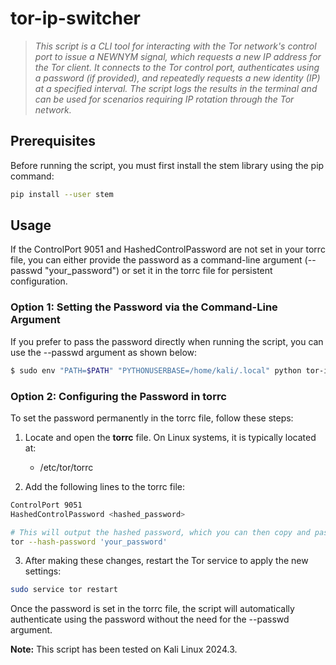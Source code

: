 # tor-ip-switcher
> *This script is a CLI tool for interacting with the Tor network's control port to issue a NEWNYM signal, which requests a new IP address for the Tor client. It connects to the Tor control port, authenticates using a password (if provided), and repeatedly requests a new identity (IP) at a specified interval. The script logs the results in the terminal and can be used for scenarios requiring IP rotation through the Tor network.*

## Prerequisites

Before running the script, you must first install the stem library using the pip command:

```sh
pip install --user stem
```

## Usage

If the ControlPort 9051 and HashedControlPassword are not set in your torrc file, you can either provide the password as a command-line argument (--passwd "your_password") or set it in the torrc file for persistent configuration.

### Option 1: Setting the Password via the Command-Line Argument
If you prefer to pass the password directly when running the script, you can use the --passwd argument as shown below:

```sh
$ sudo env "PATH=$PATH" "PYTHONUSERBASE=/home/kali/.local" python tor-ip-switcher.py --host 127.0.0.1 --port 9051 --passwd "your_password" --interval 30
```

### Option 2: Configuring the Password in torrc
To set the password permanently in the torrc file, follow these steps:

1. Locate and open the **torrc** file. On Linux systems, it is typically located at:
    - /etc/tor/torrc

2. Add the following lines to the torrc file:
```sh
ControlPort 9051
HashedControlPassword <hashed_password>
```

```sh
# This will output the hashed password, which you can then copy and paste into your torrc file.
tor --hash-password 'your_password'
```

3. After making these changes, restart the Tor service to apply the new settings:
```sh
sudo service tor restart
```
Once the password is set in the torrc file, the script will automatically authenticate using the password without the need for the --passwd argument.

**Note:** This script has been tested on Kali Linux 2024.3.